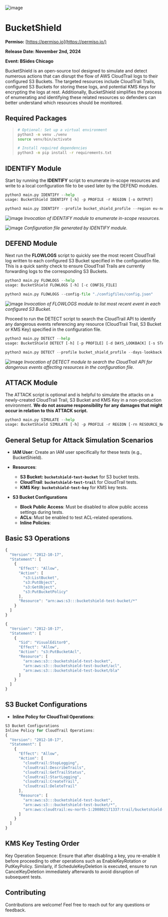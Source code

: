 ![image](./images/BucketShield_Banner_Image.png)

# BucketShield

**Permiso:** [https://permiso.io](https://permiso.io/)

**Release Date: November 2nd, 2024**

**Event: BSides Chicago** 

BucketShield is an open-source tool designed to simulate and detect numerous actions that can disrupt the flow of AWS CloudTrail logs to their configured S3 Buckets. The targeted resources include CloudTrail Trails, configured S3 Buckets for storing these logs, and potential KMS Keys for encrypting the logs at rest. Additionally, BucketShield simplifies the process of enumerating and identifying these related resources so defenders can better understand which resources should be monitored.

## Required Packages

>```bash
># Optional: Set up a virtual environment
>python3 -m venv ./venv
>source venv/bin/activate
>
># Install required dependencies
>python3 -m pip install -r requirements.txt
>```

## **IDENTIFY Module**

Start by running the **IDENTIFY** script to enumerate in-scope resources and write to a local configuration file to be used later by the DEFEND modules. 

```python
python3 main.py IDENTIFY --help
usage: BucketShield IDENTIFY [-h] -p PROFILE -r REGION [-o OUTPUT]

python3 main.py IDENTIFY --profile bucket_shield_profile --region eu-north-1
```

![image](./images/BucketShield_IDENTIFY.png)
*Invocation of IDENTIFY module to enumerate in-scope resources.*

![image](./images/BucketShield_Config.png)
*Configuration file generated by IDENTIFY module.*

## **DEFEND Module**

Next run the **FLOWLOGS** script to quickly see the most recent CloudTrail log written to each configured S3 Bucket specified in the configuration file. This is a quick sanity check to ensure CloudTrail Trails are currently forwarding logs to the corresponding S3 Buckets.

```python
python3 main.py FLOWLOGS --help
usage: BucketShield FLOWLOGS [-h] [-c CONFIG_FILE]

python3 main.py FLOWLOGS --config-file "./configfiles/config.json"
```

![image](./images/BucketShield_FLOWLOGS.png)
*Invocation of FLOWLOGS module to list most recent event in each configured S3 Bucket.*

Proceed to run the DETECT script to search the CloudTrail API to identify any dangerous events referencing any resource (CloudTrail Trail, S3 Bucket or KMS Key) specified in the configuration file.

```python
python3 main.py DETECT --help
usage: BucketShield DETECT [-h] [-p PROFILE] [-d DAYS_LOOKBACK] [-s START_TIME] [-e END_TIME] [-c CONFIG_FILE] [-o OUTPUT]

python3 main.py DETECT --profile bucket_shield_profile --days-lookback 4
```

![image](./images/BucketShield_DETECT.png)
*Invocation of DETECT module to search the CloudTrail API for dangerous events affecting resources in the configuration file.*

## **ATTACK Module**

The ATTACK script is optional and is helpful to simulate the attacks on a newly-created CloudTrail Trail, S3 Bucket and KMS Key in a non-production environment. **We do not assume responsibility for any damages that might occur in relation to this ATTACK script.**

```python
python3 main.py SIMULATE --help
usage: BucketShield SIMULATE [-h] -p PROFILE -r REGION [-rn RESOURCE_NAME] [-as {kms,s3,cloudtrail}]
```


## **General Setup for Attack Simulation Scenarios**

- **IAM User**: Create an IAM user specifically for these tests (e.g., BucketShield).

- **Resources**:
    - **S3 Bucket:** **`bucketshield-test-bucket`** for S3 bucket tests.
    - **CloudTrail**: **`bucketshield-test-trail`** for CloudTrail tests.
    - **KMS Key**: **`bucketshield-test-key`** for KMS key tests.

- **S3 Bucket Configurations**
  - **Block Public Access**: Must be disabled to allow public access settings during tests.
  - **ACLs**: Must be enabled to test ACL-related operations.
  - **Inline Policies**:
  
## Basic S3 Operations

```jsx
{
  "Version": "2012-10-17",
  "Statement": [
    {
      "Effect": "Allow",
      "Action": [
        "s3:ListBucket",
        "s3:PutObject",
        "s3:GetObject",
        "s3:PutBucketPolicy"
      ],
      "Resource": "arn:aws:s3:::bucketshield-test-bucket/*"
    }
  ]
}
```

```jsx
{
  "Version": "2012-10-17",
  "Statement": [
    {
      "Sid": "VisualEditor0",
      "Effect": "Allow",
      "Action": "s3:PutBucketAcl",
      "Resource": [
        "arn:aws:s3:::bucketshield-test-bucket",
        "arn:aws:s3:::bucketshield-test-bucket/acl",
        "arn:aws:s3:::bucketshield-test-bucket/bla"
      ]
    }
  ]
}
```
## **S3 Bucket Configurations**

- **Inline Policy for CloudTrail Operations**:
  
```jsx
S3 Bucket Configurations
Inline Policy for CloudTrail Operations:
{
  "Version": "2012-10-17",
  "Statement": [
    {
      "Effect": "Allow",
      "Action": [
        "cloudtrail:StopLogging",
        "cloudtrail:DescribeTrails",
        "cloudtrail:GetTrailStatus",
        "cloudtrail:StartLogging",
        "cloudtrail:CreateTrail",
        "cloudtrail:DeleteTrail"
      ],
      "Resource": [
        "arn:aws:s3:::bucketshield-test-bucket",
        "arn:aws:s3:::bucketshield-test-bucket/*",
        "arn:aws:cloudtrail:eu-north-1:200802171337:trail/bucketshield-test-trail"
      ]
    }
  ]
}
```

## KMS Key Testing Order
  
Key Operation Sequence: Ensure that after disabling a key, you re-enable it before proceeding to other operations such as EnableKeyRotation or PutKeyPolicy. 
Similarly, if ScheduleKeyDeletion is executed, ensure to run CancelKeyDeletion immediately afterwards to avoid disruption of subsequent tests.

## Contributing
Contributions are welcome!
Feel free to reach out for any questions or feedback.
